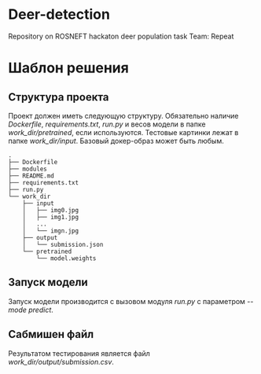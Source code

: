 # Deer-detection
Repository on ROSNEFT hackaton deer population task
Team: Repeat

# Шаблон решения

## Структура проекта
Проект должен иметь следующую структуру. Обязательно наличие *Dockerfile*, *requirements.txt*, *run.py* и 
весов модели в папке *work_dir/pretrained*, если используются.
Тестовые картинки лежат в папке *work_dir/input*.
Базовый докер-образ может быть любым.
```
.
├── Dockerfile
├── modules
├── README.md
├── requirements.txt
├── run.py
└── work_dir
    ├── input
    │   ├── img0.jpg
    │   ├── img1.jpg
    │   ...
    │   └── imgn.jpg
    ├── output
    │   └── submission.json
    └── pretrained
        └── model.weights
```
## Запуск модели
Запуск модели производится с вызовом модуля *run.py* с параметром *--mode predict*.

## Сабмишен файл
Результатом тестирования является файл *work_dir/output/submission.csv*.
